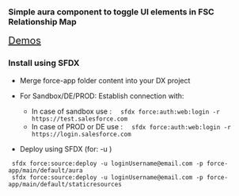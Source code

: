 ### Simple aura component to toggle UI elements in FSC Relationship Map

<a href='https://mohan-chinnappan-n2.github.io/2019/fsc-faq/faq-1.html#FSC%20UI%20Config' style='font-size:20px;' target='_blank'>Demos</a>

### Install using SFDX

- Merge force-app folder content into your DX project

- For Sandbox/DE/PROD: Establish connection with:
   - In case of sandbox  use :    ```   sfdx force:auth:web:login -r https://test.salesforce.com ```
   - In case of  PROD or DE use : ```   sfdx force:auth:web:login -r https://login.salesforce.com ```


- Deploy  using SFDX (for:  -u <put your login username>)
```
 sfdx force:source:deploy -u loginUsername@email.com -p force-app/main/default/aura
 sfdx force:source:deploy -u loginUsername@email.com -p force-app/main/default/staticresources
 ```